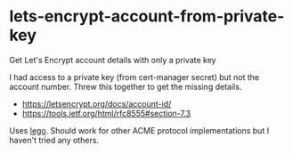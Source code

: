 # lets-encrypt-account-from-private-key
Get Let's Encrypt account details with only a private key

I had access to a private key (from cert-manager secret) but not the account number.
Threw this together to get the missing details.

- https://letsencrypt.org/docs/account-id/
- https://tools.ietf.org/html/rfc8555#section-7.3

Uses [lego](github.com/go-acme/lego). Should work for other ACME protocol implementations but I haven't tried any others. 
